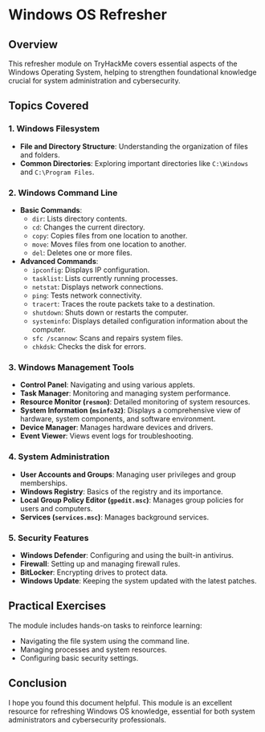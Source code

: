 # Windows OS Refresher

## Overview
This refresher module on TryHackMe covers essential aspects of the Windows Operating System, helping to strengthen foundational knowledge crucial for system administration and cybersecurity.

## Topics Covered

### 1. **Windows Filesystem**
   - **File and Directory Structure**: Understanding the organization of files and folders.
   - **Common Directories**: Exploring important directories like `C:\Windows` and `C:\Program Files`.

### 2. **Windows Command Line**
   - **Basic Commands**:
     - `dir`: Lists directory contents.
     - `cd`: Changes the current directory.
     - `copy`: Copies files from one location to another.
     - `move`: Moves files from one location to another.
     - `del`: Deletes one or more files.
   - **Advanced Commands**:
     - `ipconfig`: Displays IP configuration.
     - `tasklist`: Lists currently running processes.
     - `netstat`: Displays network connections.
     - `ping`: Tests network connectivity.
     - `tracert`: Traces the route packets take to a destination.
     - `shutdown`: Shuts down or restarts the computer.
     - `systeminfo`: Displays detailed configuration information about the computer.
     - `sfc /scannow`: Scans and repairs system files.
     - `chkdsk`: Checks the disk for errors.

### 3. **Windows Management Tools**
   - **Control Panel**: Navigating and using various applets.
   - **Task Manager**: Monitoring and managing system performance.
   - **Resource Monitor (`resmon`)**: Detailed monitoring of system resources.
   - **System Information (`msinfo32`)**: Displays a comprehensive view of hardware, system components, and software environment.
   - **Device Manager**: Manages hardware devices and drivers.
   - **Event Viewer**: Views event logs for troubleshooting.

### 4. **System Administration**
   - **User Accounts and Groups**: Managing user privileges and group memberships.
   - **Windows Registry**: Basics of the registry and its importance.
   - **Local Group Policy Editor (`gpedit.msc`)**: Manages group policies for users and computers.
   - **Services (`services.msc`)**: Manages background services.

### 5. **Security Features**
   - **Windows Defender**: Configuring and using the built-in antivirus.
   - **Firewall**: Setting up and managing firewall rules.
   - **BitLocker**: Encrypting drives to protect data.
   - **Windows Update**: Keeping the system updated with the latest patches.

## Practical Exercises
The module includes hands-on tasks to reinforce learning:
   - Navigating the file system using the command line.
   - Managing processes and system resources.
   - Configuring basic security settings.

## Conclusion
I hope you found this document helpful. This module is an excellent resource for refreshing Windows OS knowledge, essential for both system administrators and cybersecurity professionals.
